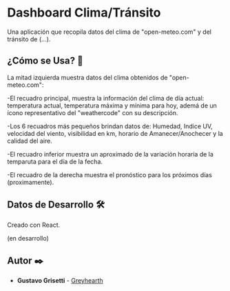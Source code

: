 # Dashboard Clima/Tránsito

Una aplicación que recopila datos del clima de "open-meteo.com" y del tránsito de (...).

## ¿Cómo se Usa? 🚀

La mitad izquierda muestra datos del clima obtenidos de "open-meteo.com":

-El recuadro principal, muestra la información del clima de día actual: temperatura actual, temperatura máxima y mínima para hoy, ademá de un ícono representativo del "weathercode" con su descripción.

-Los 6 recuadros más pequeños brindan datos de: Humedad, Indice UV, velocidad del viento, visibilidad en km, horario de Amanecer/Anochecer y la calidad del aire.

-El recuadro inferior muestra un aproximado de la variación horaria de la temparuta para el día de la fecha.

-El recuadro de la derecha muestra el pronóstico para los próximos días (proximamente).

## Datos de Desarrollo 🛠️

Creado con React.

(en desarrollo)

## Autor ✒️

* **Gustavo Grisetti** - [Greyhearth](https://github.com/Greyhearth)